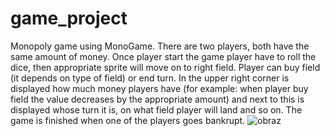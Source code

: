 # game_project

Monopoly game using MonoGame. There are two players, both have the same amount of money. Once player start the game player have to roll the dice, then appropriate sprite will move on to right field. Player can buy field (it depends on type of field) or end turn. In the upper right corner is displayed how much money players have (for example: when player buy field the value decreases by the appropriate amount) and next to this is displayed whose turn it is, on what field player will land and so on.
The game is finished when one of the players goes bankrupt.
![obraz](https://user-images.githubusercontent.com/101041261/231127809-f2d038f7-226c-41ee-98be-2c9c2ca71399.png)
